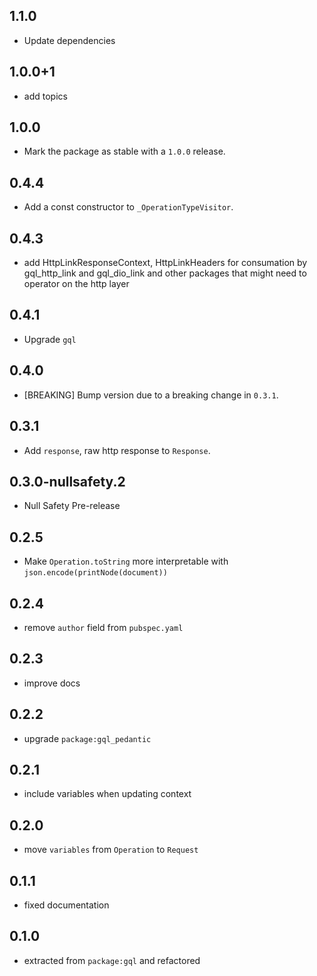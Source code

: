 ## 1.1.0

- Update dependencies

## 1.0.0+1

- add topics

## 1.0.0

- Mark the package as stable with a `1.0.0` release.

## 0.4.4

- Add a const constructor to `_OperationTypeVisitor`.

## 0.4.3

- add HttpLinkResponseContext, HttpLinkHeaders for consumation by gql_http_link and gql_dio_link and 
  other packages that might need to operator on the http layer

## 0.4.1

- Upgrade `gql`

## 0.4.0

- [BREAKING] Bump version due to a breaking change in `0.3.1`.

## 0.3.1

- Add `response`, raw http response to `Response`.

## 0.3.0-nullsafety.2

- Null Safety Pre-release

## 0.2.5

- Make `Operation.toString` more interpretable with `json.encode(printNode(document))`

## 0.2.4

- remove `author` field from `pubspec.yaml`

## 0.2.3

- improve docs

## 0.2.2

- upgrade `package:gql_pedantic`

## 0.2.1

- include variables when updating context

## 0.2.0

- move `variables` from `Operation` to `Request`

## 0.1.1

- fixed documentation

## 0.1.0

- extracted from `package:gql` and refactored
